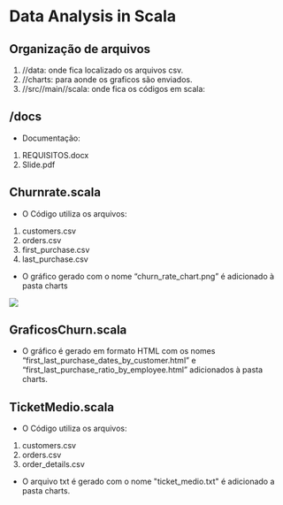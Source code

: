 # Data Analysis in Scala


## Organização de arquivos
1. //data: onde fica localizado os arquivos csv.
2. //charts: para aonde os graficos são enviados.
3. //src//main//scala: onde fica os códigos em scala:

## /docs
-  Documentação:
1. REQUISITOS.docx
2. Slide.pdf


## Churnrate.scala
- O Código utiliza os arquivos:
1. customers.csv
2. orders.csv
3. first_purchase.csv
4. last_purchase.csv

- O gráfico gerado com o nome  “churn_rate_chart.png” é adicionado à pasta charts 

![](churn_rate_chart.png)


## GraficosChurn.scala

- O gráfico é gerado em formato HTML com os nomes “first_last_purchase_dates_by_customer.html” e “first_last_purchase_ratio_by_employee.html” adicionados à pasta charts.

## TicketMedio.scala
- O Código utiliza os arquivos:
1. customers.csv
2. orders.csv
3. order_details.csv

- O arquivo txt é gerado com o nome "ticket_medio.txt" é adicionado a pasta charts.